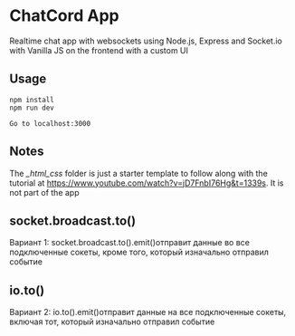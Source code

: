 # ChatCord App
Realtime chat app with websockets using Node.js, Express and Socket.io with Vanilla JS on the frontend with a custom UI

## Usage
```
npm install
npm run dev

Go to localhost:3000
```

## Notes
The *_html_css* folder is just a starter template to follow along with the tutorial at https://www.youtube.com/watch?v=jD7FnbI76Hg&t=1339s. It is not part of the app

## socket.broadcast.to()
Вариант 1: socket.broadcast.to().emit()отправит данные во все подключенные сокеты, кроме того, который изначально отправил событие
##  io.to()
Вариант 2: io.to().emit()отправит данные на все подключенные сокеты, включая тот, который изначально отправил событие
